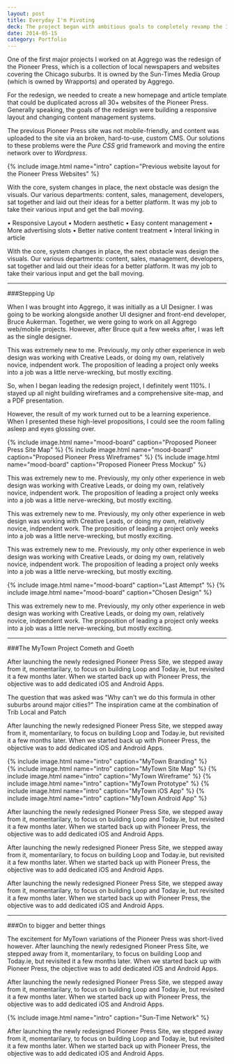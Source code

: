 ```yaml
---
layout: post
title: Everyday I'm Pivoting
deck: The project began with ambitious goals to completely revamp the 30-website network, but was, unfortunately, crippled by the fear of straying too far from the path.
date: 2014-05-15
category: Portfolio
---
```


One of the first major projects I worked on at Aggrego was the redesign of the Pioneer Press, which is a collection of local newspapers and websites covering the Chicago suburbs. It is owned by the Sun-Times Media Group (which is owned by Wrapports) and operated by Aggrego.

For the redesign, we needed to create a new homepage and article template that could be duplicated across all 30+ websites of the Pioneer Press. Generally speaking, the goals of the redesign were building a responsive layout and changing content management systems.

The previous Pioneer Press site was not mobile-friendly, and content was uploaded to the site via an broken, hard-to-use, custom CMS. Our solutions to these problems were the <em>Pure CSS</em> grid framework and moving the entire network over to <em>Wordpress</em>.

{% include image.html name="intro" caption="Previous website layout for the Pioneer Press Websites" %}

With the core, system changes in place, the next obstacle was design the visuals. Our various departments: content, sales, management, developers, sat together and laid out their ideas for a better platform. It was my job to take their various input and get the ball moving.

• Responsive Layout
• Modern aesthetic
• Easy content management
• More advertising slots
• Better native content treatment
• Interal linking in article

With the core, system changes in place, the next obstacle was design the visuals. Our various departments: content, sales, management, developers, sat together and laid out their ideas for a better platform. It was my job to take their various input and get the ball moving.

---

###Stepping Up

When I was brought into Aggrego, it was initially as a UI Designer. I was going to be working alongside another UI designer and front-end developer, Bruce Aukerman. Together, we were going to work on all Aggrego web/mobile projects. However, after Bruce quit a few weeks after, I was left as the single designer.

This was extremely new to me. Previously, my only other experience in web design was working with Creative Leads, or doing my own, relatively novice, indpendent work. The proposition of leading a project only weeks into a job was a little nerve-wrecking, but mostly exciting.

So, when I began leading the redesign project, I definitely went 110%. I stayed up all night building wireframes and a comprehensive site-map, and a PDF presentation.

However, the result of my work turned out to be a learning experience. When I presented these high-level propositions, I could see the room falling asleep and eyes glossing over.

{% include image.html name="mood-board" caption="Proposed Pioneer Press Site Map" %}
{% include image.html name="mood-board" caption="Proposed Pioneer Press Wireframes" %}
{% include image.html name="mood-board" caption="Proposed Pioneer Press Mockup" %}

This was extremely new to me. Previously, my only other experience in web design was working with Creative Leads, or doing my own, relatively novice, indpendent work. The proposition of leading a project only weeks into a job was a little nerve-wrecking, but mostly exciting.

This was extremely new to me. Previously, my only other experience in web design was working with Creative Leads, or doing my own, relatively novice, indpendent work. The proposition of leading a project only weeks into a job was a little nerve-wrecking, but mostly exciting.

This was extremely new to me. Previously, my only other experience in web design was working with Creative Leads, or doing my own, relatively novice, indpendent work. The proposition of leading a project only weeks into a job was a little nerve-wrecking, but mostly exciting.

{% include image.html name="mood-board" caption="Last Attempt" %}
{% include image.html name="mood-board" caption="Chosen Design" %}

This was extremely new to me. Previously, my only other experience in web design was working with Creative Leads, or doing my own, relatively novice, indpendent work. The proposition of leading a project only weeks into a job was a little nerve-wrecking, but mostly exciting.

---

###The MyTown Project Cometh and Goeth

After launching the newly redesigned Pioneer Press Site, we stepped away from it, momentarilary, to focus on building Loop and Today.ie, but revisited it a few months later. When we started back up with Pioneer Press, the objective was to add dedicated iOS and Android Apps.

The question that was asked was "Why can't we do this formula in other suburbs around major cities?" The inspiration came at the combination of Trib Local and Patch

After launching the newly redesigned Pioneer Press Site, we stepped away from it, momentarilary, to focus on building Loop and Today.ie, but revisited it a few months later. When we started back up with Pioneer Press, the objective was to add dedicated iOS and Android Apps.

{% include image.html name="intro" caption="MyTown Branding" %}  
{% include image.html name="intro" caption="MyTown Site Map" %}
{% include image.html name="intro" caption="MyTown Wireframe" %}
{% include image.html name="intro" caption="MyTown Prototype" %}
{% include image.html name="intro" caption="MyTown iOS App" %}
{% include image.html name="intro" caption="MyTown Android App" %}

After launching the newly redesigned Pioneer Press Site, we stepped away from it, momentarilary, to focus on building Loop and Today.ie, but revisited it a few months later. When we started back up with Pioneer Press, the objective was to add dedicated iOS and Android Apps.

After launching the newly redesigned Pioneer Press Site, we stepped away from it, momentarilary, to focus on building Loop and Today.ie, but revisited it a few months later. When we started back up with Pioneer Press, the objective was to add dedicated iOS and Android Apps.

After launching the newly redesigned Pioneer Press Site, we stepped away from it, momentarilary, to focus on building Loop and Today.ie, but revisited it a few months later. When we started back up with Pioneer Press, the objective was to add dedicated iOS and Android Apps.

---

###On to bigger and better things

The excitement for MyTown variations of the Pioneer Press was short-lived however.
After launching the newly redesigned Pioneer Press Site, we stepped away from it, momentarilary, to focus on building Loop and Today.ie, but revisited it a few months later. When we started back up with Pioneer Press, the objective was to add dedicated iOS and Android Apps.

After launching the newly redesigned Pioneer Press Site, we stepped away from it, momentarilary, to focus on building Loop and Today.ie, but revisited it a few months later. When we started back up with Pioneer Press, the objective was to add dedicated iOS and Android Apps.

{% include image.html name="intro" caption="Sun-Time Network" %}

After launching the newly redesigned Pioneer Press Site, we stepped away from it, momentarilary, to focus on building Loop and Today.ie, but revisited it a few months later. When we started back up with Pioneer Press, the objective was to add dedicated iOS and Android Apps.

